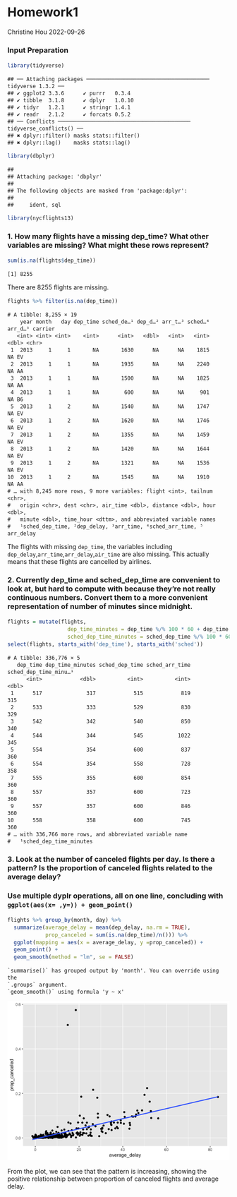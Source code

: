 Homework1
================
Christine Hou
2022-09-26

### Input Preparation

``` r
library(tidyverse)
```

    ## ── Attaching packages ─────────────────────────────────────── tidyverse 1.3.2 ──
    ## ✔ ggplot2 3.3.6      ✔ purrr   0.3.4 
    ## ✔ tibble  3.1.8      ✔ dplyr   1.0.10
    ## ✔ tidyr   1.2.1      ✔ stringr 1.4.1 
    ## ✔ readr   2.1.2      ✔ forcats 0.5.2 
    ## ── Conflicts ────────────────────────────────────────── tidyverse_conflicts() ──
    ## ✖ dplyr::filter() masks stats::filter()
    ## ✖ dplyr::lag()    masks stats::lag()

``` r
library(dbplyr)
```

    ## 
    ## Attaching package: 'dbplyr'
    ## 
    ## The following objects are masked from 'package:dplyr':
    ## 
    ##     ident, sql

``` r
library(nycflights13)
```

### 1. How many flights have a missing dep_time? What other variables are missing? What might these rows represent?

``` r
sum(is.na(flights$dep_time))
```

    [1] 8255

There are 8255 flights are missing.

``` r
flights %>% filter(is.na(dep_time))
```

    # A tibble: 8,255 × 19
        year month   day dep_time sched_de…¹ dep_d…² arr_t…³ sched…⁴ arr_d…⁵ carrier
       <int> <int> <int>    <int>      <int>   <dbl>   <int>   <int>   <dbl> <chr>  
     1  2013     1     1       NA       1630      NA      NA    1815      NA EV     
     2  2013     1     1       NA       1935      NA      NA    2240      NA AA     
     3  2013     1     1       NA       1500      NA      NA    1825      NA AA     
     4  2013     1     1       NA        600      NA      NA     901      NA B6     
     5  2013     1     2       NA       1540      NA      NA    1747      NA EV     
     6  2013     1     2       NA       1620      NA      NA    1746      NA EV     
     7  2013     1     2       NA       1355      NA      NA    1459      NA EV     
     8  2013     1     2       NA       1420      NA      NA    1644      NA EV     
     9  2013     1     2       NA       1321      NA      NA    1536      NA EV     
    10  2013     1     2       NA       1545      NA      NA    1910      NA AA     
    # … with 8,245 more rows, 9 more variables: flight <int>, tailnum <chr>,
    #   origin <chr>, dest <chr>, air_time <dbl>, distance <dbl>, hour <dbl>,
    #   minute <dbl>, time_hour <dttm>, and abbreviated variable names
    #   ¹​sched_dep_time, ²​dep_delay, ³​arr_time, ⁴​sched_arr_time, ⁵​arr_delay

The flights with missing `dep_time`, the variables including
`dep_delay`,`arr_time`,`arr_delay`,`air_time` are also missing. This
actually means that these flights are cancelled by airlines.

### 2. Currently dep_time and sched_dep_time are convenient to look at, but hard to compute with because they’re not really continuous numbers. Convert them to a more convenient representation of number of minutes since midnight.

``` r
flights = mutate(flights,
                   dep_time_minutes = dep_time %/% 100 * 60 + dep_time %% 100,
                   sched_dep_time_minutes = sched_dep_time %/% 100 * 60 + sched_dep_time %% 100)
select(flights, starts_with('dep_time'), starts_with('sched'))
```

    # A tibble: 336,776 × 5
       dep_time dep_time_minutes sched_dep_time sched_arr_time sched_dep_time_minu…¹
          <int>            <dbl>          <int>          <int>                 <dbl>
     1      517              317            515            819                   315
     2      533              333            529            830                   329
     3      542              342            540            850                   340
     4      544              344            545           1022                   345
     5      554              354            600            837                   360
     6      554              354            558            728                   358
     7      555              355            600            854                   360
     8      557              357            600            723                   360
     9      557              357            600            846                   360
    10      558              358            600            745                   360
    # … with 336,766 more rows, and abbreviated variable name
    #   ¹​sched_dep_time_minutes

### 3. Look at the number of canceled flights per day. Is there a pattern? Is the proportion of canceled flights related to the average delay?

### Use multiple dyplr operations, all on one line, concluding with `ggplot(aes(x= ,y=)) + geom_point()`

``` r
flights %>% group_by(month, day) %>%
  summarize(average_delay = mean(dep_delay, na.rm = TRUE),
            prop_canceled = sum(is.na(dep_time)/n())) %>%
  ggplot(mapping = aes(x = average_delay, y =prop_canceled)) +
  geom_point() +
  geom_smooth(method = "lm", se = FALSE)
```

    `summarise()` has grouped output by 'month'. You can override using the
    `.groups` argument.
    `geom_smooth()` using formula 'y ~ x'

![](README_files/figure-gfm/unnamed-chunk-5-1.png)<!-- -->

From the plot, we can see that the pattern is increasing, showing the
positive relationship between proportion of canceled flights and average
delay.
